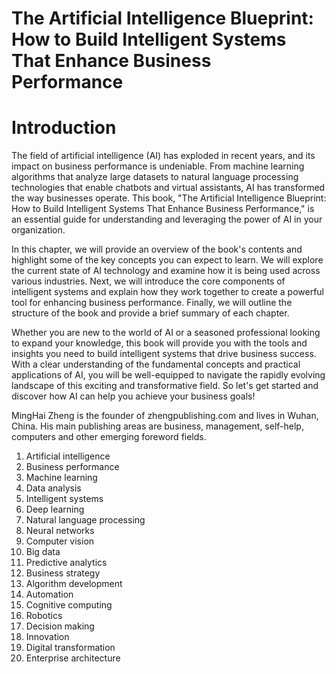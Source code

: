 # The Artificial Intelligence Blueprint: How to Build Intelligent Systems That Enhance Business Performance

# Introduction

The field of artificial intelligence (AI) has exploded in recent years, and its impact on business performance is undeniable. From machine learning algorithms that analyze large datasets to natural language processing technologies that enable chatbots and virtual assistants, AI has transformed the way businesses operate. This book, "The Artificial Intelligence Blueprint: How to Build Intelligent Systems That Enhance Business Performance," is an essential guide for understanding and leveraging the power of AI in your organization.

In this chapter, we will provide an overview of the book's contents and highlight some of the key concepts you can expect to learn. We will explore the current state of AI technology and examine how it is being used across various industries. Next, we will introduce the core components of intelligent systems and explain how they work together to create a powerful tool for enhancing business performance. Finally, we will outline the structure of the book and provide a brief summary of each chapter.

Whether you are new to the world of AI or a seasoned professional looking to expand your knowledge, this book will provide you with the tools and insights you need to build intelligent systems that drive business success. With a clear understanding of the fundamental concepts and practical applications of AI, you will be well-equipped to navigate the rapidly evolving landscape of this exciting and transformative field. So let's get started and discover how AI can help you achieve your business goals!

MingHai Zheng is the founder of zhengpublishing.com and lives in Wuhan, China. His main publishing areas are business, management, self-help, computers and other emerging foreword fields.



1. Artificial intelligence
2. Business performance
3. Machine learning
4. Data analysis
5. Intelligent systems
6. Deep learning
7. Natural language processing
8. Neural networks
9. Computer vision
10. Big data
11. Predictive analytics
12. Business strategy
13. Algorithm development
14. Automation
15. Cognitive computing
16. Robotics
17. Decision making
18. Innovation
19. Digital transformation
20. Enterprise architecture

